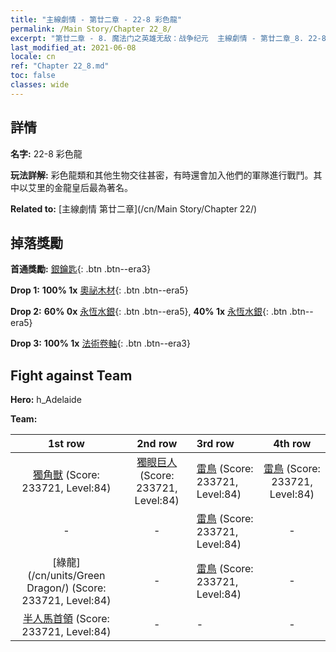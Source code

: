 ```yaml
---
title: "主線劇情 - 第廿二章 - 22-8 彩色龍"
permalink: /Main Story/Chapter 22_8/
excerpt: "第廿二章 - 8. 魔法门之英雄无敌：战争纪元  主線劇情 - 第廿二章_8. 22-8 彩色龍"
last_modified_at: 2021-06-08
locale: cn
ref: "Chapter 22_8.md"
toc: false
classes: wide
---
```


## 詳情

 **名字:** 22-8 彩色龍

 **玩法詳解:** 彩色龍類和其他生物交往甚密，有時還會加入他們的軍隊進行戰鬥。其中以艾里的金龍皇后最為著名。

 **Related to:** [主線劇情 第廿二章](/cn/Main Story/Chapter 22/)

## 掉落獎勵

 **首通獎勵:** [銀鑰匙](/cn/Items/con_693/){: .btn .btn--era3}

 **Drop 1:** **100% 1x** [奧祕木材](/cn/Items/mat_76/){: .btn .btn--era5}

 **Drop 2:** **60% 0x** [永恆水銀](/cn/Items/mat_70/){: .btn .btn--era5}, **40% 1x** [永恆水銀](/cn/Items/mat_70/){: .btn .btn--era5}

 **Drop 3:** **100% 1x** [法術卷軸](/cn/Items/con_694/){: .btn .btn--era3}


## Fight against Team
 **Hero:** h_Adelaide

 **Team:**


  | 1st row | 2nd row | 3rd row | 4th row |
  |:----:|:----:|:----|:----:|
  | [獨角獸](/cn/units/Unicorn/) (Score: 233721, Level:84)  | [獨眼巨人](/cn/units/Cyclops/) (Score: 233721, Level:84)  | [雷鳥](/cn/units/Roc/) (Score: 233721, Level:84)  | [雷鳥](/cn/units/Roc/) (Score: 233721, Level:84)  |
  | - | - | [雷鳥](/cn/units/Roc/) (Score: 233721, Level:84)  | - |
  | [綠龍](/cn/units/Green Dragon/) (Score: 233721, Level:84)  | - | [雷鳥](/cn/units/Roc/) (Score: 233721, Level:84)  | - |
  | [半人馬首領](/cn/units/Centaur/) (Score: 233721, Level:84)  | - | - | - |


